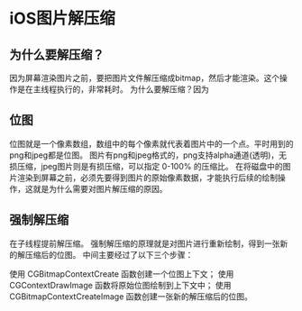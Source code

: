 # iOS图片解压缩

## 为什么要解压缩？
因为屏幕渲染图片之前，要把图片文件解压缩成bitmap，然后才能渲染。这个操作是在主线程执行的，非常耗时。
为什么要解压缩？因为

## 位图
位图就是一个像素数组，数组中的每个像素就代表着图片中的一个点。平时用到的png和jpeg都是位图。
图片有png和jpeg格式的，png支持alpha通道(透明)，无损压缩，jpeg图片则是有损压缩，可以指定 0-100% 的压缩比。
在将磁盘中的图片渲染到屏幕之前，必须先要得到图片的原始像素数据，才能执行后续的绘制操作，这就是为什么需要对图片解压缩的原因。

## 强制解压缩

在子线程提前解压缩。
强制解压缩的原理就是对图片进行重新绘制，得到一张新的解压缩后的位图。
中间主要经过了以下三个步骤：

使用 CGBitmapContextCreate 函数创建一个位图上下文；
使用 CGContextDrawImage 函数将原始位图绘制到上下文中；
使用 CGBitmapContextCreateImage 函数创建一张新的解压缩后的位图。
